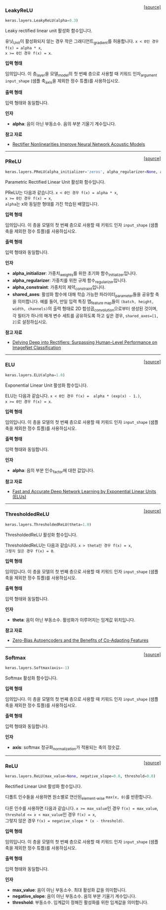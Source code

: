 <span style="float:right;">[[source]](https://github.com/keras-team/keras/blob/master/keras/layers/advanced_activations.py#L19)</span>
### LeakyReLU

```python
keras.layers.LeakyReLU(alpha=0.3)
```

Leaky rectified linear unit 활성화 함수입니다.

유닛<sub>Unit</sub>이 활성화되지 않는 경우 작은 그래디언트<sub>gradient</sub>를 허용합니다.
`x < 0인 경우 f(x) = alpha * x`,  
`x >= 0인 경우 f(x) = x`.

__입력 형태__

임의입니다. 이 층<sub>layer</sub>을 모델<sub>model</sub>의 첫 번째 층으로 사용할 때 키워드 인자<sub>argument</sub> `input_shape` (샘플 축<sub>axis</sub>을 제외한 정수 튜플)를 사용하십시오.

__출력 형태__

입력 형태와 동일합니다.

__인자__

- __alpha__: 음이 아닌 부동소수. 음의 부분 기울기 계수입니다.

__참고 자료__

- [Rectifier Nonlinearities Improve Neural Network Acoustic Models](
   https://ai.stanford.edu/~amaas/papers/relu_hybrid_icml2013_final.pdf)

----

<span style="float:right;">[[source]](https://github.com/keras-team/keras/blob/master/keras/layers/advanced_activations.py#L59)</span>
### PReLU

```python
keras.layers.PReLU(alpha_initializer='zeros', alpha_regularizer=None, alpha_constraint=None, shared_axes=None)
```

Parametric Rectified Linear Unit 활성화 함수입니다.

PReLU는 다음과 같습니다.
`x < 0인 경우 f(x) = alpha * x`,  
`x >= 0인 경우 f(x) = x`,  
`alpha`는 x와 동일한 형태를 가진 학습된 배열입니다.

__입력 형태__

임의입니다. 이 층을 모델의 첫 번째 층으로 사용할 때 키워드 인자 `input_shape` (샘플 축을 제외한 정수 튜플)를 사용하십시오.

__출력 형태__

입력 형태와 동일합니다.

__인자__

- __alpha_initializer__: 가중치<sub>weights</sub>를 위한 초기화 함수<sub>initializer</sub>입니다.
- __alpha_regularizer__: 가중치를 위한 규제 함수<sub>regularizer</sub>입니다.
- __alpha_constraint__: 가중치의 제약<sub>constraint</sub>입니다.
- __shared_axes__: 활성화 함수에 대해 학습 가능한 파라미터<sub>parameter</sub>들을 공유할 축을 의미합니다. 예를 들어, 만일 입력 특징 맵<sub>feature map</sub>들이 `(batch, height, width, channels)`의 출력 형태로 2D 합성곱<sub>convolution</sub>으로부터 생성된 것이며, 각 필터가 하나의 매개 변수 세트를 공유하도록 하고 싶은 경우, `shared_axes=[1, 2]`로 설정하십시오.

__참고 자료__

- [Delving Deep into Rectifiers: Surpassing Human-Level Performance on
   ImageNet Classification](https://arxiv.org/abs/1502.01852)

----

<span style="float:right;">[[source]](https://github.com/keras-team/keras/blob/master/keras/layers/advanced_activations.py#L153)</span>
### ELU

```python
keras.layers.ELU(alpha=1.0)
```

Exponential Linear Unit 활성화 함수입니다.

ELU는 다음과 같습니다.
`x < 0인 경우 f(x) =  alpha * (exp(x) - 1.)`,  
`x >= 0인 경우 f(x) = x`.

__입력 형태__

임의입니다. 이 층을 모델의 첫 번째 층으로 사용할 때 키워드 인자 `input_shape` (샘플 축을 제외한 정수 튜플)를 사용하십시오.

__출력 형태__

입력 형태와 동일합니다.

__인자__

- __alpha__: 음의 부분 인수<sub>factor</sub>에 대한 값입니다.

__참고 자료__

- [Fast and Accurate Deep Network Learning by Exponential Linear Units
   (ELUs)](https://arxiv.org/abs/1511.07289v1)

----

<span style="float:right;">[[source]](https://github.com/keras-team/keras/blob/master/keras/layers/advanced_activations.py#L193)</span>
### ThresholdedReLU

```python
keras.layers.ThresholdedReLU(theta=1.0)
```

ThresholdedReLU 활성화 함수입니다.

ThresholdedReLU는 다음과 같습니다.
`x > theta인 경우 f(x) = x`,  
`그렇지 않은 경우 f(x) = 0`.

__입력 형태__

임의입니다. 이 층을 모델의 첫 번째 층으로 사용할 때 키워드 인자 `input_shape` (샘플 축을 제외한 정수 튜플)를 사용하십시오.

__출력 형태__

입력 형태와 동일합니다.

__인자__

- __theta__: 음이 아닌 부동소수. 활성화가 이루어지는 임계값 위치입니다.

__참고 자료__

- [Zero-Bias Autoencoders and the Benefits of Co-Adapting Features](
   https://arxiv.org/abs/1402.3337)

----

<span style="float:right;">[[source]](https://github.com/keras-team/keras/blob/master/keras/layers/advanced_activations.py#L233)</span>
### Softmax

```python
keras.layers.Softmax(axis=-1)
```

Softmax 활성화 함수입니다.

__입력 형태__

임의입니다. 이 층을 모델의 첫 번째 층으로 사용할 때 키워드 인자 `input_shape` (샘플 축을 제외한 정수 튜플)를 사용하십시오.

__출력 형태__

입력 형태와 동일합니다.

__인자__

- __axis__: softmax 정규화<sub>normalization</sub>가 적용되는 축의 정숫값.

----

<span style="float:right;">[[source]](https://github.com/keras-team/keras/blob/master/keras/layers/advanced_activations.py#L265)</span>
### ReLU

```python
keras.layers.ReLU(max_value=None, negative_slope=0.0, threshold=0.0)
```

Rectified Linear Unit 활성화 함수입니다.

디폴트 인수들을 사용하면 원소별로 연산된<sub>element-wise</sub> `max(x, 0)`를 반환합니다.

다른 인수를 사용하면 다음과 같습니다.
`x >= max_value`인 경우 `f(x) = max_value`,  
`threshold <= x < max_value`인 경우 `f(x) = x`,  
그렇지 않은 경우 `f(x) = negative_slope * (x - threshold)`.

__입력 형태__

임의입니다. 이 층을 모델의 첫 번째 층으로 사용할 때 키워드 인자 `input_shape` (샘플 축을 제외한 정수 튜플)를 사용하십시오.

__출력 형태__

입력 형태와 동일합니다.

__인자__

- __max_value__: 음이 아닌 부동소수. 최대 활성화 값을 의미합니다.
- __negative_slope__: 음이 아닌 부동소수. 음의 부분 기울기 계수입니다.
- __threshold__: 부동소수. 임계값이 정해진 활성화를 위한 임계값을 의미합니다.

